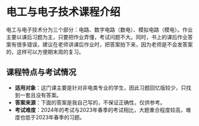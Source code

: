 # 电工与电子技术课程介绍

电工与电子技术分为三个部分：电路、数字电路（数电）、模拟电路（模电）。作业主要以课后习题为主，只要把作业弄懂，考试问题不大。同时，书上的课后作业答案有很多错误，建议在老师讲课后作业时，把答案拍下来，因为老师是不会发答案的，这样可以方便期末周的复习。

## 课程特点与考试情况
- **适用对象**：这门课主要是针对非电类专业的学生，因此习题回忆版较少，只找到一套且没有答案。
- **答案来源**：下面的答案是我自己写的，不保证正确性，仅供参考。
- **考试难度**：2024年的考试与2023年春季的考试相比，大题重合程度较高，难度也低于2023年春季的习题。
